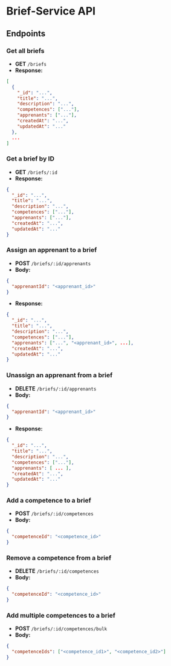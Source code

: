 # Brief-Service API

## Endpoints

### Get all briefs
- **GET** `/briefs`
- **Response:**
```json
[
  {
    "_id": "...",
    "title": "...",
    "description": "...",
    "competences": ["..."],
    "apprenants": ["..."],
    "createdAt": "...",
    "updatedAt": "..."
  },
  ...
]
```

### Get a brief by ID
- **GET** `/briefs/:id`
- **Response:**
```json
{
  "_id": "...",
  "title": "...",
  "description": "...",
  "competences": ["..."],
  "apprenants": ["..."],
  "createdAt": "...",
  "updatedAt": "..."
}
```

### Assign an apprenant to a brief
- **POST** `/briefs/:id/apprenants`
- **Body:**
```json
{
  "apprenantId": "<apprenant_id>"
}
```
- **Response:**
```json
{
  "_id": "...",
  "title": "...",
  "description": "...",
  "competences": ["..."],
  "apprenants": ["...", "<apprenant_id>", ...],
  "createdAt": "...",
  "updatedAt": "..."
}
```

### Unassign an apprenant from a brief
- **DELETE** `/briefs/:id/apprenants`
- **Body:**
```json
{
  "apprenantId": "<apprenant_id>"
}
```
- **Response:**
```json
{
  "_id": "...",
  "title": "...",
  "description": "...",
  "competences": ["..."],
  "apprenants": [ ... ],
  "createdAt": "...",
  "updatedAt": "..."
}
```

### Add a competence to a brief
- **POST** `/briefs/:id/competences`
- **Body:**
```json
{
  "competenceId": "<competence_id>"
}
```

### Remove a competence from a brief
- **DELETE** `/briefs/:id/competences`
- **Body:**
```json
{
  "competenceId": "<competence_id>"
}
```

### Add multiple competences to a brief
- **POST** `/briefs/:id/competences/bulk`
- **Body:**
```json
{
  "competenceIds": ["<competence_id1>", "<competence_id2>"]
}
``` 